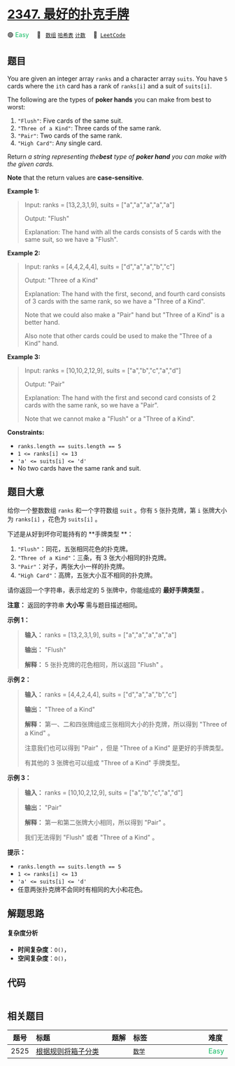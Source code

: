 # [2347. 最好的扑克手牌](https://leetcode.com/problems/best-poker-hand)

🟢 <font color=#15bd66>Easy</font>&emsp; 🔖&ensp; [`数组`](/leetcode/outline/tag/array.md) [`哈希表`](/leetcode/outline/tag/hash-table.md) [`计数`](/leetcode/outline/tag/counting.md)&emsp; 🔗&ensp;[`LeetCode`](https://leetcode.com/problems/best-poker-hand)


## 题目

You are given an integer array `ranks` and a character array `suits`. You have
`5` cards where the `ith` card has a rank of `ranks[i]` and a suit of
`suits[i]`.

The following are the types of **poker hands** you can make from best to
worst:

  1. `"Flush"`: Five cards of the same suit.
  2. `"Three of a Kind"`: Three cards of the same rank.
  3. `"Pair"`: Two cards of the same rank.
  4. `"High Card"`: Any single card.

Return _a string representing the**best** type of **poker hand** you can make
with the given cards._

**Note** that the return values are **case-sensitive**.



**Example 1:**

> Input: ranks = [13,2,3,1,9], suits = ["a","a","a","a","a"]
> 
> Output: "Flush"
> 
> Explanation: The hand with all the cards consists of 5 cards with the same suit, so we have a "Flush".

**Example 2:**

> Input: ranks = [4,4,2,4,4], suits = ["d","a","a","b","c"]
> 
> Output: "Three of a Kind"
> 
> Explanation: The hand with the first, second, and fourth card consists of 3 cards with the same rank, so we have a "Three of a Kind".
> 
> Note that we could also make a "Pair" hand but "Three of a Kind" is a better hand.
> 
> Also note that other cards could be used to make the "Three of a Kind" hand.

**Example 3:**

> Input: ranks = [10,10,2,12,9], suits = ["a","b","c","a","d"]
> 
> Output: "Pair"
> 
> Explanation: The hand with the first and second card consists of 2 cards with the same rank, so we have a "Pair".
> 
> Note that we cannot make a "Flush" or a "Three of a Kind".

**Constraints:**

  * `ranks.length == suits.length == 5`
  * `1 <= ranks[i] <= 13`
  * `'a' <= suits[i] <= 'd'`
  * No two cards have the same rank and suit.


## 题目大意

给你一个整数数组 `ranks` 和一个字符数组 `suit` 。你有 `5` 张扑克牌，第 `i` 张牌大小为 `ranks[i]` ，花色为
`suits[i]` 。

下述是从好到坏你可能持有的 **手牌类型  **：

  1. `"Flush"`：同花，五张相同花色的扑克牌。
  2. `"Three of a Kind"`：三条，有 3 张大小相同的扑克牌。
  3. `"Pair"`：对子，两张大小一样的扑克牌。
  4. `"High Card"`：高牌，五张大小互不相同的扑克牌。

请你返回一个字符串，表示给定的 5 张牌中，你能组成的 **最好手牌类型**  。

**注意：** 返回的字符串 **大小写**  需与题目描述相同。



**示例 1：**

> 
> 
> 
> 
> 
> **输入：** ranks = [13,2,3,1,9], suits = ["a","a","a","a","a"]
> 
> **输出：** "Flush"
> 
> **解释：** 5 张扑克牌的花色相同，所以返回 "Flush" 。
> 
> 

**示例 2：**

> 
> 
> 
> 
> 
> **输入：** ranks = [4,4,2,4,4], suits = ["d","a","a","b","c"]
> 
> **输出：** "Three of a Kind"
> 
> **解释：** 第一、二和四张牌组成三张相同大小的扑克牌，所以得到 "Three of a Kind" 。
> 
> 注意我们也可以得到 "Pair" ，但是 "Three of a Kind" 是更好的手牌类型。
> 
> 有其他的 3 张牌也可以组成 "Three of a Kind" 手牌类型。

**示例 3：**

> 
> 
> 
> 
> 
> **输入：** ranks = [10,10,2,12,9], suits = ["a","b","c","a","d"]
> 
> **输出：** "Pair"
> 
> **解释：** 第一和第二张牌大小相同，所以得到 "Pair" 。
> 
> 我们无法得到 "Flush" 或者 "Three of a Kind" 。
> 
> 



**提示：**

  * `ranks.length == suits.length == 5`
  * `1 <= ranks[i] <= 13`
  * `'a' <= suits[i] <= 'd'`
  * 任意两张扑克牌不会同时有相同的大小和花色。


## 解题思路

#### 复杂度分析

- **时间复杂度**：`O()`，
- **空间复杂度**：`O()`，

## 代码

```javascript

```

## 相关题目

| 题号 | 标题 | 题解 | 标签 | 难度 |
| :------: | :------ | :------: | :------ | :------ |
| 2525 | [根据规则将箱子分类](https://leetcode.com/problems/categorize-box-according-to-criteria) |  |  [`数学`](/leetcode/outline/tag/math.md) | <font color=#15bd66>Easy</font> |

<style>
.blue {
    background-color: #096dd9;
    padding: 0.25rem 0.5rem;
    margin: 0;
    font-size: 0.85em;
    border-radius: 3px;
    color: white;
    font-weight: 500;
}
table th:first-of-type { width: 10%; }
table th:nth-of-type(2) { width: 35%; }
table th:nth-of-type(3) { width: 10%; }
table th:nth-of-type(4) { width: 35%; }
table th:nth-of-type(5) { width: 10%; }
</style>
